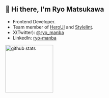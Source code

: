 ## 👋 Hi there, I'm Ryo Matsukawa

- Frontend Developer.
- Team member of [HeroUI](https://heroui.org/) and [Stylelint](https://stylelint.io/).
- X(Twitter): [@ryo_manba](https://twitter.com/ryo_manba)
- LinkedIn: [ryo-manba](https://www.linkedin.com/in/ryo-manba/)

<img alt="github stats" height="150px" src="https://github-readme-stats.vercel.app/api?username=ryo-manba&theme=blueberry&show_icons=ture&count_private=true" />
